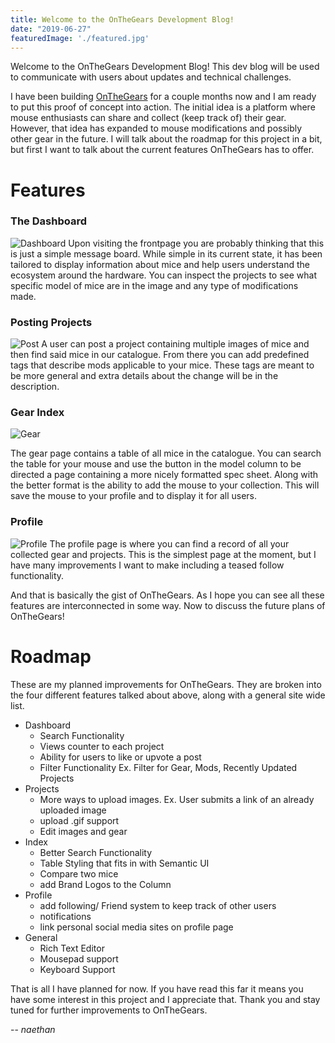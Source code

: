 ```yaml
---
title: Welcome to the OnTheGears Development Blog!
date: "2019-06-27"
featuredImage: './featured.jpg'
---
```


Welcome to the OnTheGears Development Blog! This dev blog will be used to communicate with users about updates and technical challenges. 


<!-- end -->

I have been building [OnTheGears](https://onthegears.com) for a couple months now and I am ready to put this proof of concept into action. The initial idea is a platform where mouse enthusiasts can share and collect (keep track of) their gear. However, that idea has expanded to mouse modifications and possibly other gear in the future. I will talk about the roadmap for this project in a bit, but first I want to talk about the current features OnTheGears has to offer.

# Features

### The Dashboard
![Dashboard](https://i.imgur.com/5BMSJpV.gif) 
Upon visiting the frontpage you are probably thinking that this is just a simple message board. While simple in its current state, it has been tailored to display information about mice and help users understand the ecosystem around the hardware. You can inspect the projects to see what specific model of mice are in the image and any type of modifications made.

### Posting Projects
![Post](https://i.imgur.com/zzQkAJ1.gif)
A user can post a project containing multiple images of mice and then find said mice in our catalogue. From there you can add predefined tags that describe mods applicable to your mice. These tags are meant to be more general and extra details about the change will be in the description.

### Gear Index
![Gear](https://i.imgur.com/nFKyw19.gif)

The gear page contains a table of all mice in the catalogue. You can search the table for your mouse and use the button in the model column to be directed a page containing a more nicely formatted spec sheet. Along with the better format is the ability to add the mouse to your collection. This will save the mouse to your profile and to display it for all users.

### Profile
![Profile](https://i.imgur.com/wcik3rs.gif)
The profile page is where you can find a record of all your collected gear and projects. This is the simplest page at the moment, but I have many improvements I want to make including a teased follow functionality.
 
And that is basically the gist of OnTheGears. As I hope you can see all these features are interconnected in some way. Now to discuss the future plans of OnTheGears!

# Roadmap

 These are my planned improvements for OnTheGears. They are broken into the four different features talked about above, along with a general site wide list.
 
* Dashboard
    * Search Functionality
    * Views counter to each project
    * Ability for users to like or upvote a post
    * Filter Functionality Ex. Filter for Gear, Mods, Recently Updated Projects
* Projects
    * More ways to upload images. Ex. User submits a link of an already uploaded image
    * upload .gif support
    * Edit images and gear 
* Index
    * Better Search Functionality
    * Table Styling that fits in with Semantic UI
    * Compare two mice
    * add Brand Logos to the Column
* Profile
    * add following/ Friend system to keep track of other users
    * notifications
    * link personal social media sites on profile page
* General
    * Rich Text Editor
    * Mousepad support
    * Keyboard Support

That is all I have planned for now. If you have read this far it means you have some interest in this project and I appreciate that. Thank you and stay tuned for further improvements to OnTheGears.

-- _naethan_